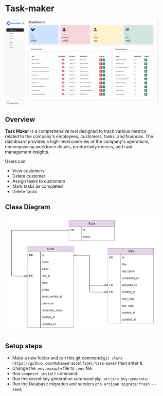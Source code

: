 # Task-maker

<p>
  <img src="dashboard.png?raw=true" alt="Dashboard" width="900"/>
</p>

## Overview



**Task Maker** is a comprehensive tool designed to track various metrics related to the company's employees, customers,
tasks, and finances. The dashboard provides a high-level overview of the company's operations, encompassing workforce
details, productivity metrics, and task management insights.

Users can:

- View customers
- Delete customer
- Assign tasks to customers
- Mark tasks as completed
- Delete tasks

## Class Diagram

<p>
  <img src="ERP.png?raw=true" alt="Dashboard" width="900"/>
</p>

## Setup steps



- Make a new folder and run this git command:``git clone https://github.com/Mohamed-abdelfadel/task-maker`` then enter it.
- Change the .`env.example` file to `.env` file.
- Run ``composer install`` command.
- Run the secret key generation command ``php artisan key:generate``.
- Run the Database migration and seeders ``php artisan migrate:fresh --seed``.

